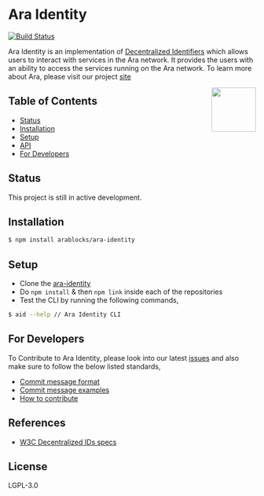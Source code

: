 # Ara Identity

[![Build Status](https://travis-ci.com/AraBlocks/ara-identity.svg?token=Ty4yTmKT8aELetQd1xZp&branch=master)](https://travis-ci.com/AraBlocks/ara-identity)

Ara Identity is an implementation of [Decentralized Identifiers](https://w3c-ccg.github.io/did-spec/) which allows users to interact with services in the Ara network. It provides the users with an ability to access the services running on the Ara network. To learn more about Ara, please visit our project [site](https://ara.one/)

<img align="right" src="https://github.com/AraBlocks/docs/blob/master/ara.png" width="90" height="90" />

## Table of Contents
* [Status](#status)
* [Installation](#installation)
* [Setup](#setup)
* [API](#api)
* [For Developers](#for-developers)

## Status

This project is still in active development.

## Installation

```sh
$ npm install arablocks/ara-identity
```

## Setup

  - Clone the [ara-identity](https://github.com/AraBlocks/ara-identity)
  - Do `npm install` & then `npm link` inside each of the repositories
  - Test the CLI by running the following commands,
  ```sh
  $ aid --help // Ara Identity CLI
  ```

## For Developers
To Contribute to Ara Identity, please look into our latest [issues](https://github.com/AraBlocks/ara-identity/issues) and also make sure to follow the below listed standards,
- [Commit message format](/.github/COMMIT_FORMAT.md)
- [Commit message examples](/.github/COMMIT_FORMAT_EXAMPLES.md)
- [How to contribute](/.github/CONTRIBUTING.md)

## References
- [W3C Decentralized IDs specs](https://w3c-ccg.github.io/did-spec/)

## License

LGPL-3.0
